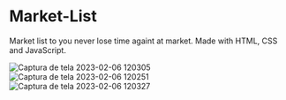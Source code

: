# Market-List
Market list to you never lose time againt at market. Made with HTML, CSS and JavaScript.

![Captura de tela 2023-02-06 120305](https://user-images.githubusercontent.com/122110138/217007236-96ca600a-2d23-4308-afd0-9c691dd7dfca.png)
![Captura de tela 2023-02-06 120251](https://user-images.githubusercontent.com/122110138/217007244-9302b0a1-759f-47d2-834d-a85a06a1d0d6.png)
![Captura de tela 2023-02-06 120327](https://user-images.githubusercontent.com/122110138/217007248-ac8817dc-e6e4-4fa6-a6a6-b5a8f21cabef.png)

